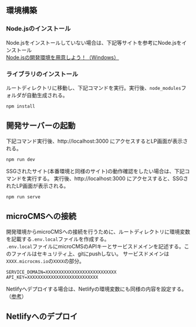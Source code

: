 ## 環境構築
### Node.jsのインストール
Node.jsをインストールしていない場合は、下記等サイトを参考にNode.jsをインストール  
[Node.jsの開発環境を用意しよう！（Windows）](https://prog-8.com/docs/nodejs-env-win)

### ライブラリのインストール
ルートディレクトリに移動し、下記コマンドを実行。実行後、`node_modules`フォルダが自動生成される。
```
npm install
```


## 開発サーバーの起動
下記コマンド実行後、http://localhost:3000 にアクセスするとLP画面が表示される。
```
npm run dev
```

SSGされたサイト(本番環境と同様のサイト)の動作確認をしたい場合は、下記コマンドを実行する。
実行後、http://localhost:3000 にアクセスすると、SSGされたLP画面が表示される。
```
npm run serve
```

## microCMSへの接続
開発環境からmicroCMSへの接続を行うために、ルートディレクトリに環境変数を記載する`.env.local`ファイルを作成する。  
`.env.local`ファイルにmicroCMSのAPIキーとサービスドメインを記述する。このファイルはセキュリティ上、gitにpushしない。
サービスドメインは`XXXX.microcms.io`の`XXXX`の部分。
```:.env.local
SERVICE_DOMAIN=XXXXXXXXXXXXXXXXXXXXXXXXXXX
API_KEY=XXXXXXXXXXXXXXXXXXXXXXXXXXX
```
Netlifyへデプロイする場合は、Netlifyの環境変数にも同様の内容を設定する。（[参考](https://blog.microcms.io/nuxt-microcms-netlify-portfolio/)）

## Netlifyへのデプロイ
